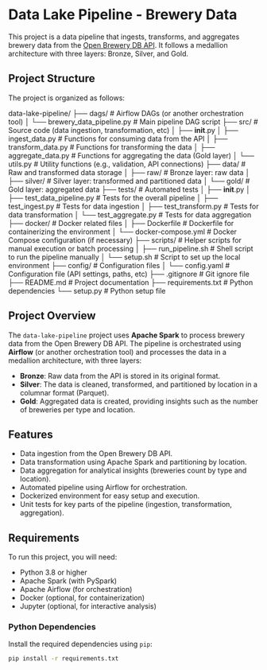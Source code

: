 # Data Lake Pipeline - Brewery Data

This project is a data pipeline that ingests, transforms, and aggregates brewery data from the [Open Brewery DB API](https://api.openbrewerydb.org/). It follows a medallion architecture with three layers: Bronze, Silver, and Gold.

## Project Structure

The project is organized as follows:

data-lake-pipeline/
├── dags/                           # Airflow DAGs (or another orchestration tool)
│   └── brewery_data_pipeline.py    # Main pipeline DAG script
├── src/                            # Source code (data ingestion, transformation, etc)
│   ├── __init__.py
│   ├── ingest_data.py              # Functions for consuming data from the API
│   ├── transform_data.py           # Functions for transforming the data
│   ├── aggregate_data.py           # Functions for aggregating the data (Gold layer)
│   └── utils.py                    # Utility functions (e.g., validation, API connections)
├── data/                           # Raw and transformed data storage
│   ├── raw/                        # Bronze layer: raw data
│   ├── silver/                     # Silver layer: transformed and partitioned data
│   └── gold/                       # Gold layer: aggregated data
├── tests/                          # Automated tests
│   ├── __init__.py
│   ├── test_data_pipeline.py       # Tests for the overall pipeline
│   ├── test_ingest.py              # Tests for data ingestion
│   ├── test_transform.py           # Tests for data transformation
│   └── test_aggregate.py           # Tests for data aggregation
├── docker/                         # Docker related files
│   ├── Dockerfile                  # Dockerfile for containerizing the environment
│   └── docker-compose.yml          # Docker Compose configuration (if necessary)
├── scripts/                        # Helper scripts for manual execution or batch processing
│   ├── run_pipeline.sh             # Shell script to run the pipeline manually
│   └── setup.sh                    # Script to set up the local environment
├── config/                         # Configuration files
│   └── config.yaml                 # Configuration file (API settings, paths, etc)
├── .gitignore                      # Git ignore file
├── README.md                       # Project documentation
├── requirements.txt                # Python dependencies
└── setup.py                        # Python setup file



## Project Overview

The `data-lake-pipeline` project uses **Apache Spark** to process brewery data from the Open Brewery DB API. The pipeline is orchestrated using **Airflow** (or another orchestration tool) and processes the data in a medallion architecture, with three layers:

- **Bronze**: Raw data from the API is stored in its original format.
- **Silver**: The data is cleaned, transformed, and partitioned by location in a columnar format (Parquet).
- **Gold**: Aggregated data is created, providing insights such as the number of breweries per type and location.

## Features

- Data ingestion from the Open Brewery DB API.
- Data transformation using Apache Spark and partitioning by location.
- Data aggregation for analytical insights (breweries count by type and location).
- Automated pipeline using Airflow for orchestration.
- Dockerized environment for easy setup and execution.
- Unit tests for key parts of the pipeline (ingestion, transformation, aggregation).

## Requirements

To run this project, you will need:

- Python 3.8 or higher
- Apache Spark (with PySpark)
- Apache Airflow (for orchestration)
- Docker (optional, for containerization)
- Jupyter (optional, for interactive analysis)

### Python Dependencies

Install the required dependencies using `pip`:

```bash
pip install -r requirements.txt
